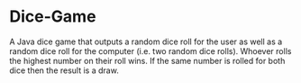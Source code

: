 # Dice-Game
A Java dice game that outputs a random dice roll for the user as well as a 
random dice roll for the computer (i.e. two random dice rolls). Whoever rolls 
the highest number on their roll wins. If the same number is rolled for both 
dice then the result is a draw.
